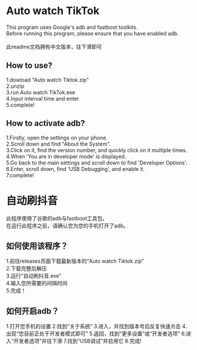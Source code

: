 # Auto watch TikTok
This program uses Google's adb and fastboot toolkits.<br>
Before running this program, please ensure that you have enabled adb.<br><br>
此readme文档拥有中文版本，往下滑即可
## How to use?
1.dowload "Auto watch Tiktok.zip"<br>
2.unzip<br>
3.run Auto watch TikTok.exe<br>
4.Input interval time and enter<br>
5.complete!
## How to activate adb?
1.Firstly, open the settings on your phone.<br>
2.Scroll down and find "About the System".<br>
3.Click on it, find the version number, and quickly click on it multiple times.<br>
4.When 'You are in developer mode' is displayed.<br>
5.Go back to the main settings and scroll down to find 'Developer Options'.<br>
6.Enter, scroll down, find 'USB Debugging', and enable it.<br>
7.complete!
# 自动刷抖音
此程序使用了谷歌的adb与fastboot工具包。<br>
在运行此程序之前，请确认您为您的手机打开了adb。
## 如何使用该程序？
1.前往releases页面下载最新版本的“Auto watch Tiktok.zip”<br>
2.下载完整后解压<br>
3.运行“自动刷抖音.exe”<br>
4.输入您所需要的间隔时间<br>
5.完成！
## 如何开启adb？
1.打开您手机的设置
2.找到“关于系统”
3.进入，并找到版本号后反复快速点击
4.出现“您目前正处于开发者模式即可”
5.返回，找到“更多设置”或“开发者选项”
6.进入“开发者选项”并往下滑
7.找到“USB调试”并启用它
8.完成!

